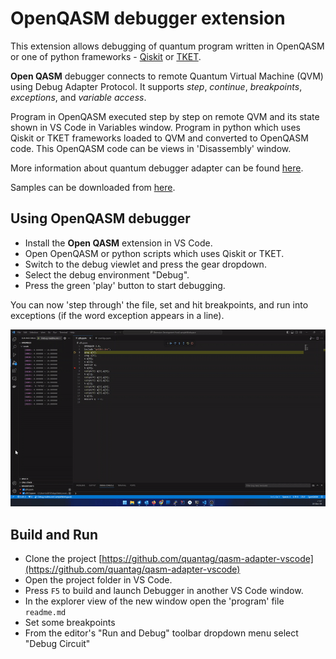 # OpenQASM debugger extension

This extension allows debugging of quantum program written in OpenQASM or one of python frameworks - [Qiskit](https://www.ibm.com/quantum/qiskit) or [TKET](https://www.quantinuum.com/developers/tket).

**Open QASM** debugger connects to remote Quantum Virtual Machine (QVM) using Debug Adapter Protocol.
It supports *step*, *continue*, *breakpoints*, *exceptions*, and
*variable access*.

Program in OpenQASM executed step by step on remote QVM and its state shown in VS Code in Variables window.
Program in python which uses Qiskit or TKET frameworks loaded to QVM and converted to OpenQASM code.
This OpenQASM code can be views in 'Disassembly' window.

More information about quantum debugger adapter can be found
[here](https://quantag-it.com/quantum/#/debugger).

Samples can be downloaded from [here](https://quantag-it.com/pub/qdb/qasm-samples.zip).

## Using OpenQASM debugger

* Install the **Open QASM** extension in VS Code.
* Open OpenQASM or python scripts which uses Qiskit or TKET.
* Switch to the debug viewlet and press the gear dropdown.
* Select the debug environment "Debug".
* Press the green 'play' button to start debugging.

You can now 'step through' the file, set and hit breakpoints, and run into exceptions (if the word exception appears in a line).

![OpenQASM Debug](images/qasm-debug.gif)

## Build and Run

* Clone the project [https://github.com/quantag/qasm-adapter-vscode](https://github.com/quantag/qasm-adapter-vscode)
* Open the project folder in VS Code.
* Press `F5` to build and launch Debugger in another VS Code window.
* In the explorer view of the new window open the 'program' file `readme.md`
* Set some breakpoints
* From the editor's "Run and Debug" toolbar dropdown menu select "Debug Circuit"